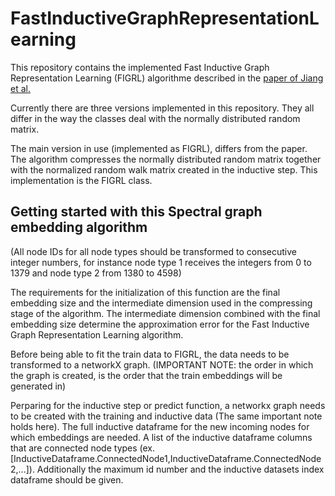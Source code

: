 # FastInductiveGraphRepresentationLearning

This repository contains the implemented Fast Inductive Graph Representation Learning (FIGRL) algorithme described in the [paper of Jiang et al.][paper]

Currently there are three versions implemented in this repository. They all differ in the way the classes deal with the normally distributed random matrix.

The main version in use (implemented as FIGRL), differs from the paper. The algorithm compresses the normally distributed random matrix together with the normalized random walk matrix created in the inductive step. This implementation is the FIGRL class.

## Getting started with this Spectral graph embedding algorithm
(All node IDs for all node types should be transformed to consecutive integer numbers, for instance node type 1 receives the integers from 0 to 1379 and node type 2 from 1380 to 4598)

The requirements for the initialization of this function are the final embedding size and the intermediate dimension used in the compressing stage of the algorithm. The intermediate dimension combined with the final embedding size determine the approximation error for the Fast Inductive Graph Representation Learning algorithm.

Before being able to fit the train data to FIGRL, the data needs to be transformed to a networkX graph. (IMPORTANT NOTE: the order in which the graph is created, is the order that the train embeddings will be generated in)

Perparing for the inductive step or predict function, a networkx graph needs to be created with the training and inductive data (The same important note holds here). The full inductive dataframe for the new incoming nodes for which embeddings are needed. A list of the inductive dataframe columns that are connected node types (ex. [InductiveDataframe.ConnectedNode1,InductiveDataframe.ConnectedNode2,...]). Additionally the maximum id number and the inductive datasets index dataframe should be given.


[paper]: <https://arxiv.org/pdf/1809.08079>
